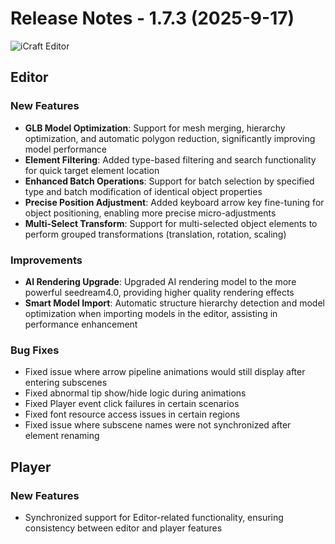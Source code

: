 # Release Notes - 1.7.3 (2025-9-17)

![iCraft Editor](https://raw.githubusercontent.com/gantFDT/icraft/main/public/images/banner.jpg)

## Editor
### New Features
- **GLB Model Optimization**: Support for mesh merging, hierarchy optimization, and automatic polygon reduction, significantly improving model performance
- **Element Filtering**: Added type-based filtering and search functionality for quick target element location
- **Enhanced Batch Operations**: Support for batch selection by specified type and batch modification of identical object properties
- **Precise Position Adjustment**: Added keyboard arrow key fine-tuning for object positioning, enabling more precise micro-adjustments
- **Multi-Select Transform**: Support for multi-selected object elements to perform grouped transformations (translation, rotation, scaling)

### Improvements
- **AI Rendering Upgrade**: Upgraded AI rendering model to the more powerful seedream4.0, providing higher quality rendering effects
- **Smart Model Import**: Automatic structure hierarchy detection and model optimization when importing models in the editor, assisting in performance enhancement

### Bug Fixes
- Fixed issue where arrow pipeline animations would still display after entering subscenes
- Fixed abnormal tip show/hide logic during animations
- Fixed Player event click failures in certain scenarios
- Fixed font resource access issues in certain regions
- Fixed issue where subscene names were not synchronized after element renaming

## Player
### New Features
- Synchronized support for Editor-related functionality, ensuring consistency between editor and player features
